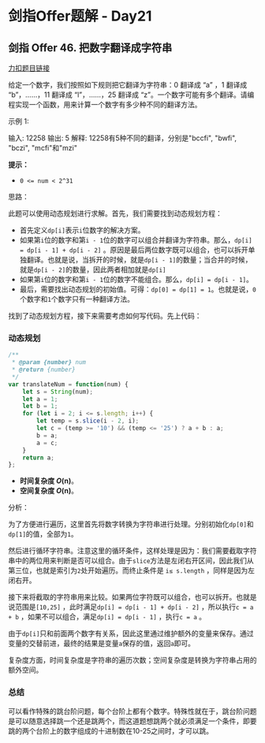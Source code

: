 # **剑指Offer题解 - Day21**

## **剑指 Offer 46. 把数字翻译成字符串**

[力扣题目链接](https://leetcode-cn.com/leetbook/read/illustration-of-algorithm/99wd55/)

给定一个数字，我们按照如下规则把它翻译为字符串：0 翻译成 “a” ，1 翻译成 “b”，……，11 翻译成 “l”，……，25 翻译成 “z”。一个数字可能有多个翻译。请编程实现一个函数，用来计算一个数字有多少种不同的翻译方法。

示例 1:

输入: 12258
输出: 5
解释: 12258有5种不同的翻译，分别是"bccfi", "bwfi", "bczi", "mcfi"和"mzi"

**提示：**

- `0 <= num < 2^31`

思路：

此题可以使用动态规划进行求解。首先，我们需要找到动态规划方程：

- 首先定义`dp[i]`表示`i`位数字的解决方案。
- 如果第`i`位的数字和第`i - 1`位的数字可以组合并翻译为字符串。那么，`dp[i] = dp[i - 1] + dp[i - 2]` 。原因是最后两位数字既可以组合，也可以拆开单独翻译。也就是说，当拆开的时候，就是`dp[i - 1]`的数量；当合并的时候，就是`dp[i - 2]`的数量，因此两者相加就是`dp[i]`
- 如果第`i`位的数字和第`i - 1`位的数字不能组合。那么，`dp[i] = dp[i - 1]`。
- 最后，需要找出动态规划的初始值。可得：`dp[0] = dp[1] = 1`。也就是说，`0`个数字和`1`个数字只有一种翻译方法。

找到了动态规划方程，接下来需要考虑如何写代码。先上代码：

### 动态规划

```jsx
/**
 * @param {number} num
 * @return {number}
 */
var translateNum = function(num) {
    let s = String(num);
    let a = 1;
    let b = 1;
    for (let i = 2; i <= s.length; i++) {
        let temp = s.slice(i - 2, i);
        let c = (temp >= '10') && (temp <= '25') ? a + b : a;
        b = a;
        a = c;
    }
    return a;
};
```

- **时间复杂度 *O*(n)**。
- **空间复杂度 *O*(n)**。

分析：

为了方便进行遍历，这里首先将数字转换为字符串进行处理。分别初始化`dp[0]`和`dp[1]`的值，全部为`1`。

然后进行循环字符串。注意这里的循环条件，这样处理是因为：我们需要截取字符串中的两位用来判断是否可以组合。由于`slice`方法是左闭右开区间，因此我们从第三位，也就是索引为`2`处开始遍历。而终止条件是 `i≤ s.length` ，同样是因为左闭右开。

接下来将截取的字符串用来比较。如果两位字符既可以组合，也可以拆开。也就是说范围是`[10,25]`  ，此时满足`dp[i] = dp[i - 1] + dp[i - 2]` ，所以执行`c = a + b` ，如果不可以组合，满足`dp[i] = dp[i - 1]` ，执行`c = a` 。

由于`dp[i]`只和前面两个数字有关系，因此这里通过维护额外的变量来保存。通过变量的交替前进，最终的结果是变量`a`保存的值，返回`a`即可。

复杂度方面，时间复杂度是字符串的遍历次数；空间复杂度是转换为字符串占用的额外空间。

### 总结

可以看作特殊的跳台阶问题，每个台阶上都有个数字。特殊性就在于，跳台阶问题是可以随意选择跳一个还是跳两个，而这道题想跳两个就必须满足一个条件，即要跳的两个台阶上的数字组成的十进制数在10-25之间时，才可以跳。
